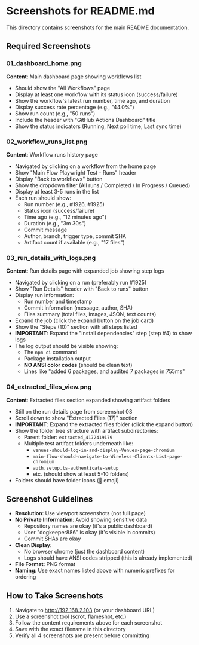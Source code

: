 # Screenshots for README.md

This directory contains screenshots for the main README documentation.

## Required Screenshots

### 01_dashboard_home.png
**Content**: Main dashboard page showing workflows list
- Should show the "All Workflows" page
- Display at least one workflow with its status icon (success/failure)
- Show the workflow's latest run number, time ago, and duration
- Display success rate percentage (e.g., "44.0%")
- Show run count (e.g., "50 runs")
- Include the header with "GitHub Actions Dashboard" title
- Show the status indicators (Running, Next poll time, Last sync time)

### 02_workflow_runs_list.png
**Content**: Workflow runs history page
- Navigated by clicking on a workflow from the home page
- Show "Main Flow Playwright Test - Runs" header
- Display "Back to workflows" button
- Show the dropdown filter (All runs / Completed / In Progress / Queued)
- Display at least 3-5 runs in the list
- Each run should show:
  - Run number (e.g., #1926, #1925)
  - Status icon (success/failure)
  - Time ago (e.g., "12 minutes ago")
  - Duration (e.g., "3m 30s")
  - Commit message
  - Author, branch, trigger type, commit SHA
  - Artifact count if available (e.g., "17 files")

### 03_run_details_with_logs.png
**Content**: Run details page with expanded job showing step logs
- Navigated by clicking on a run (preferably run #1925)
- Show "Run Details" header with "Back to runs" button
- Display run information:
  - Run number and timestamp
  - Commit information (message, author, SHA)
  - Files summary (total files, images, JSON, text counts)
- Expand the job (click the expand button on the job card)
- Show the "Steps (10)" section with all steps listed
- **IMPORTANT**: Expand the "Install dependencies" step (step #4) to show logs
- The log output should be visible showing:
  - The `npm ci` command
  - Package installation output
  - **NO ANSI color codes** (should be clean text)
  - Lines like "added 6 packages, and audited 7 packages in 755ms"

### 04_extracted_files_view.png
**Content**: Extracted files section expanded showing artifact folders
- Still on the run details page from screenshot 03
- Scroll down to show "Extracted Files (17)" section
- **IMPORTANT**: Expand the extracted files folder (click the expand button)
- Show the folder tree structure with artifact subdirectories:
  - Parent folder: `extracted_4172419179`
  - Multiple test artifact folders underneath like:
    - `venues-should-log-in-and-display-Venues-page-chromium`
    - `main-flow-should-navigate-to-Wireless-Clients-List-page-chromium`
    - `auth.setup.ts-authenticate-setup`
    - etc. (should show at least 5-10 folders)
- Folders should have folder icons (📁 emoji)

## Screenshot Guidelines

- **Resolution**: Use viewport screenshots (not full page)
- **No Private Information**: Avoid showing sensitive data
  - Repository names are okay (it's a public dashboard)
  - User "dogkeeper886" is okay (it's visible in commits)
  - Commit SHAs are okay
- **Clean Display**: 
  - No browser chrome (just the dashboard content)
  - Logs should have ANSI codes stripped (this is already implemented)
- **File Format**: PNG format
- **Naming**: Use exact names listed above with numeric prefixes for ordering

## How to Take Screenshots

1. Navigate to http://192.168.2.103 (or your dashboard URL)
2. Use a screenshot tool (scrot, flameshot, etc.)
3. Follow the content requirements above for each screenshot
4. Save with the exact filename in this directory
5. Verify all 4 screenshots are present before committing
